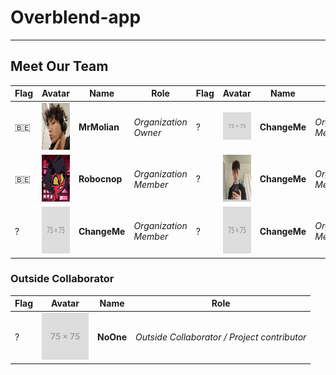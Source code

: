 # Overblend-app
---

## Meet Our Team

| Flag | Avatar | Name | Role | Flag | Avatar | Name | Role |
|---|---|---|---|---|---|---|---|
| 🇧🇪 | <img src="https://github.com/Overblend-app/.github/blob/main/images/Moaad.png" height="75px" alt="Image unavailable"> | **MrMolian** | *Organization Owner* | ? | <img src="https://github.com/Overblend-app/.github/blob/main/images/placeholder.png"> | **ChangeMe** | *Organization Member* |
| 🇧🇪 | <img src="https://github.com/BelgiansDev/.github/blob/main/images/MillieRobo.png" height="75px" alt="Image unavailable"> | **Robocnop** | *Organization Member* | ? | <img src="https://github.com/Overblend-app/.github/blob/main/images/GuiliannoMwahMwah.jpg" height="75px" alt="Image unavailable"> | **ChangeMe** | *Organization Member* |
| ? | <img src="https://github.com/Overblend-app/.github/blob/main/images/placeholder.png" height="75px" alt="Image unavailable"> | **ChangeMe** | *Organization Member* | ? | <img src="https://github.com/Overblend-app/.github/blob/main/images/placeholder.png" height="75px" alt="Image unavailable"> | **ChangeMe** | *Organization Member* |

### Outside Collaborator

| Flag | Avatar | Name | Role |
|---|---|---|---|
| ? | <img src="https://github.com/Overblend-app/.github/blob/main/images/placeholder.png" height="75px" alt="Image unavailable"> | **NoOne** | *Outside Collaborator / Project contributor* |
